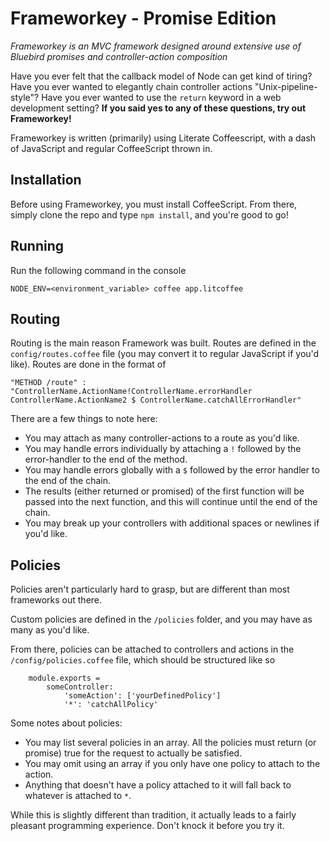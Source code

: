 Frameworkey - Promise Edition
=============================

*Frameworkey is an MVC framework designed around extensive use of Bluebird promises and controller-action composition*

Have you ever felt that the callback model of Node can get kind of tiring?  Have you ever wanted to elegantly chain controller actions "Unix-pipeline-style"?  Have you ever wanted to use the `return` keyword in a web development setting? **If you said yes to any of these questions, try out Frameworkey!**

Frameworkey is written (primarily) using Literate Coffeescript, with a dash of JavaScript and regular CoffeeScript thrown in. 

## Installation
Before using Frameworkey, you must install CoffeeScript.  From there, simply clone the repo and type `npm install`, and you're good to go!


## Running
Run the following command in the console

```
NODE_ENV=<environment_variable> coffee app.litcoffee
```

## Routing
Routing is the main reason Framework was built.  Routes are defined in the `config/routes.coffee` file (you may convert it to regular JavaScript if you'd like).  Routes are done in the format of

```
"METHOD /route" : "ControllerName.ActionName!ControllerName.errorHandler ControllerName.ActionName2 $ ControllerName.catchAllErrorHandler"
```

There are a few things to note here:
- You may attach as many controller-actions to a route as you'd like.
- You may handle errors individually by attaching a `!` followed by the error-handler to the end of the method.
- You may handle errors globally with a `$` followed by the error handler to the end of the chain.
- The results (either returned or promised) of the first function will be passed into the next function, and this will continue until the end of the chain. 
- You may break up your controllers with additional spaces or newlines if you'd like.


## Policies

Policies aren't particularly hard to grasp, but are different than most frameworks out there.

Custom policies are defined in the `/policies` folder, and you may have as many as you'd like.

From there, policies can be attached to controllers and actions in the `/config/policies.coffee` file, which should be structured like so

```
	module.exports =
		someController:
			'someAction': ['yourDefinedPolicy']
			'*': 'catchAllPolicy'
```
Some notes about policies:
- You may list several policies in an array.  All the policies must return (or promise) true for the request to actually be satisfied.
- You may omit using an array if you only have one policy to attach to the action.
- Anything that doesn't have a policy attached to it will fall back to whatever is attached to `*`.

While this is slightly different than tradition, it actually leads to a fairly pleasant programming experience.  Don't knock it before you try it. 
